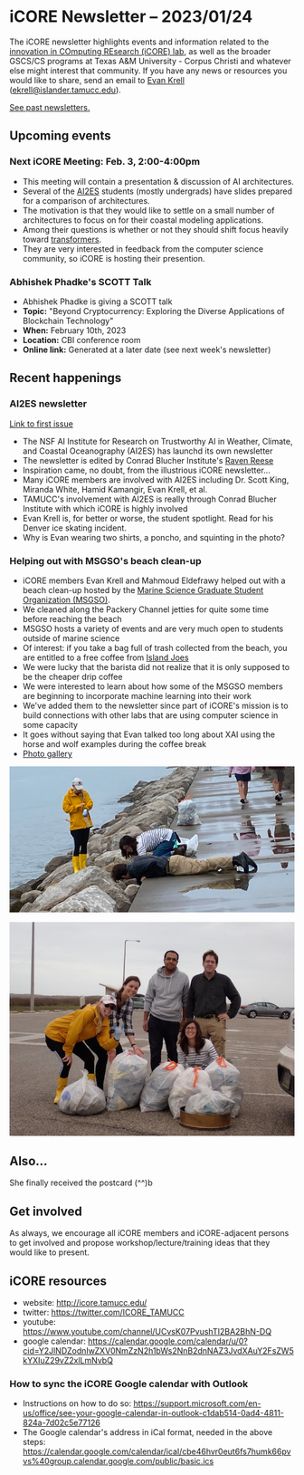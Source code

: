 # iCORE Newsletter – 2023/01/24

The iCORE newsletter highlights events and information related to the [innovation in COmputing REsearch (iCORE) lab](https://icore.tamucc.edu/),
as well as the broader GSCS/CS programs at Texas A&M University - Corpus Christi and whatever else might interest that community.
If you have any news or resources you would like to share, send an email to [Evan Krell](https://scholar.google.com/citations?user=jLuwYGAAAAAJ&hl=en) (ekrell@islander.tamucc.edu).

[See past newsletters.](https://github.com/ekrell/icore_website/tree/main/news)

## Upcoming events

### Next iCORE Meeting: Feb. 3, 2:00-4:00pm

- This meeting will contain a presentation & discussion of AI architectures.
- Several of the [AI2ES](https://www.ai2es.org/) students (mostly undergrads) have slides prepared for a comparison of architectures.
- The motivation is that they would like to settle on a small number of architectures to focus on for their coastal modeling applications.
- Among their questions is whether or not they should shift focus heavily toward [transformers](https://en.wikipedia.org/wiki/Transformer_(machine_learning_model)).
- They are very interested in feedback from the computer science community, so iCORE is hosting their presention.

### Abhishek Phadke's SCOTT Talk

- Abhishek Phadke is giving a SCOTT talk
- **Topic:** "Beyond Cryptocurrency: Exploring the Diverse Applications of Blockchain Technology" 
- **When:** February 10th, 2023 
- **Location:** CBI conference room
- **Online link:** Generated at a later date (see next week's newsletter)

## Recent happenings

### AI2ES newsletter

[Link to first issue](https://www.ai2es.org/wp-content/uploads/2023/01/AI2ES-Newsletter-January-2023.pdf)

- The NSF AI Institute for Research on Trustworthy AI in Weather, Climate, and Coastal Oceanography (AI2ES) has launchd its own newsletter
- The newsletter is edited by Conrad Blucher Institute's [Raven Reese](https://www.linkedin.com/in/raven-reese-9b03751aa/)
- Inspiration came, no doubt, from the illustrious iCORE newsletter... 
- Many iCORE members are involved with AI2ES including Dr. Scott King, Miranda White, Hamid Kamangir, Evan Krell, et al. 
- TAMUCC's involvement with AI2ES is really through Conrad Blucher Institute with which iCORE is highly involved
- Evan Krell is, for better or worse, the student spotlight. Read for his Denver ice skating incident.
- Why is Evan wearing two shirts, a poncho, and squinting in the photo?

### Helping out with MSGSO's beach clean-up

- iCORE members Evan Krell and Mahmoud Eldefrawy helped out with a beach clean-up hosted by the [Marine Science Graduate Student Organization (MSGSO)](https://tamucc.campuslabs.com/engage/organization/msgso).
- We cleaned along the Packery Channel jetties for quite some time before reaching the beach
- MSGSO hosts a variety of events and are very much open to students outside of marine science
- Of interest: if you take a bag full of trash collected from the beach, you are entitled to a free coffee from [Island Joes](http://www.islandjoescc.com/)
- We were lucky that the barista did not realize that it is only supposed to be the cheaper drip coffee
- We were interested to learn about how some of the MSGSO members are beginning to incorporate machine learning into their work
- We've added them to the newsletter since part of iCORE's mission is to build connections with other labs that are using computer science in some capacity
- It goes without saying that Evan talked too long about XAI using the horse and wolf examples during the coffee break
- [Photo gallery](https://photos.app.goo.gl/As1LdjyZhgzWLzYv5)

![MSGSO, cleaning the jetties](../img/msgso.jpeg)

![MSGSO, posing with full bags](../img/msgso2.JPG)


## Also...

She finally received the postcard (^^)b

## Get involved

As always, we encourage all iCORE members and iCORE-adjacent persons to get involved and propose workshop/lecture/training ideas that they would like to present.

## iCORE resources

- website: http://icore.tamucc.edu/
- twitter: https://twitter.com/ICORE_TAMUCC
- youtube: https://www.youtube.com/channel/UCvsK07PvushTI2BA2BhN-DQ
- google calendar: https://calendar.google.com/calendar/u/0?cid=Y2JlNDZodnIwZXV0NmZzN2h1bWs2NnB2dnNAZ3JvdXAuY2FsZW5kYXIuZ29vZ2xlLmNvbQ

### How to sync the iCORE Google calendar with Outlook

- Instructions on how to do so: https://support.microsoft.com/en-us/office/see-your-google-calendar-in-outlook-c1dab514-0ad4-4811-824a-7d02c5e77126
- The Google calendar's address in iCal format, needed in the above steps: https://calendar.google.com/calendar/ical/cbe46hvr0eut6fs7humk66pvvs%40group.calendar.google.com/public/basic.ics
